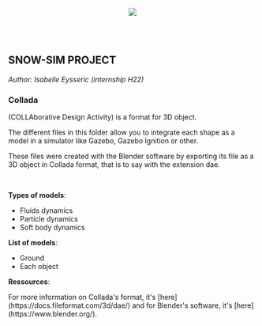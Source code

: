 <p align="center">
  <img src="https://norlab.ulaval.ca/images/norlab_acronym_stamp_light.svg" />
</p>

<br/>
<br/>

## SNOW-SIM PROJECT

*Author: Isabelle Eysseric (internship H22)*
<br>

### Collada
<p>(COLLAborative Design Activity) is a format for 3D object.</p>
<p>The different files in this folder allow you to integrate each shape as a model in a simulator like Gazebo, Gazebo Ignition or other.</p>
<p>These files were created with the Blender software by exporting its file as a 3D object in Collada format, that is to say with the extension dae.</p>
<br>

**Types of models**:
- Fluids dynamics
- Particle dynamics
- Soft body dynamics

**List of models**:
- Ground
- Each object

**Ressources**:
<p>For more information on Collada's format, it's [here](https://docs.fileformat.com/3d/dae/) and for Blender's software, it's [here](https://www.blender.org/).</p>
<br>
